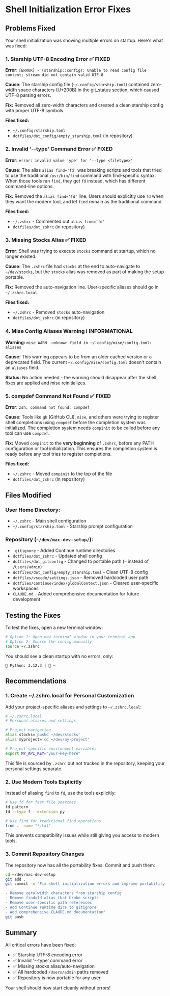 # Shell Initialization Error Fixes

## Problems Fixed

Your shell initialization was showing multiple errors on startup. Here's what was fixed:

### 1. **Starship UTF-8 Encoding Error** ✅ FIXED
**Error:** `[ERROR] - (starship::config): Unable to read config file content: stream did not contain valid UTF-8`

**Cause:** The starship config file (`~/.config/starship.toml`) contained zero-width space characters (U+200B) in the git_status section, which caused UTF-8 parsing errors.

**Fix:** Removed all zero-width characters and created a clean starship config with proper UTF-8 symbols.

**Files fixed:**
- `~/.config/starship.toml`
- `dotfiles/dot_config/empty_starship.toml` (in repository)

### 2. **Invalid '--type' Command Error** ✅ FIXED
**Error:** `error: invalid value 'ype' for '--type <filetype>'`

**Cause:** The alias `alias find='fd'` was breaking scripts and tools that tried to use the traditional `/usr/bin/find` command with find-specific syntax. When those tools ran `find`, they got `fd` instead, which has different command-line options.

**Fix:** Removed the `alias find='fd'` line. Users should explicitly use `fd` when they want the modern tool, and let `find` remain as the traditional command.

**Files fixed:**
- `~/.zshrc` - Commented out `alias find='fd'`
- `dotfiles/dot_zshrc` (in repository)

### 3. **Missing Stocks Alias** ✅ FIXED
**Error:** Shell was trying to execute `stocks` command at startup, which no longer existed.

**Cause:** The `.zshrc` file had `stocks` at the end to auto-navigate to `~/dev/stocks`, but the `stocks` alias was removed as part of making the setup portable.

**Fix:** Removed the auto-navigation line. User-specific aliases should go in `~/.zshrc.local`.

**Files fixed:**
- `~/.zshrc` - Removed `stocks` auto-navigation
- `dotfiles/dot_zshrc` (in repository)

### 4. **Mise Config Aliases Warning** ℹ️ INFORMATIONAL
**Warning:** `mise WARN  unknown field in ~/.config/mise/config.toml: aliases`

**Cause:** This warning appears to be from an older cached version or a deprecated field. The current `~/.config/mise/config.toml` doesn't contain an `aliases` field.

**Status:** No action needed - the warning should disappear after the shell fixes are applied and mise reinitializes.

### 5. **compdef Command Not Found** ✅ FIXED
**Error:** `zsh: command not found: compdef`

**Cause:** Tools like `gh` (GitHub CLI), `mise`, and others were trying to register shell completions using `compdef` before the completion system was initialized. The completion system needs `compinit` to be called before any tool can use `compdef`.

**Fix:** Moved `compinit` to the **very beginning** of `.zshrc`, before any PATH configuration or tool initialization. This ensures the completion system is ready before any tool tries to register completions.

**Files fixed:**
- `~/.zshrc` - Moved `compinit` to the top of the file
- `dotfiles/dot_zshrc` (in repository)

## Files Modified

### User Home Directory:
- `~/.zshrc` - Main shell configuration
- `~/.config/starship.toml` - Starship prompt configuration

### Repository (`~/dev/mac-dev-setup/`):
- `.gitignore` - Added Continue runtime directories
- `dotfiles/dot_zshrc` - Updated shell config
- `dotfiles/dot_gitconfig` - Changed to portable path (`~` instead of `/Users/admin`)
- `dotfiles/dot_config/empty_starship.toml` - Clean UTF-8 config
- `dotfiles/vscode/settings.json` - Removed hardcoded user path
- `dotfiles/continue/index/globalContext.json` - Cleared user-specific workspaces
- `CLAUDE.md` - Added comprehensive documentation for future development

## Testing the Fixes

To test the fixes, open a new terminal window:

```bash
# Option 1: Open new terminal window in your terminal app
# Option 2: Source the config manually
source ~/.zshrc
```

You should see a clean startup with no errors, only:
```
🐍 Python: 3.12.3 | 📍 ~
```

## Recommendations

### 1. Create ~/.zshrc.local for Personal Customization

Add your project-specific aliases and settings to `~/.zshrc.local`:

```bash
# ~/.zshrc.local
# Personal aliases and settings

# Project navigation
alias stocks='pushd ~/dev/stocks'
alias myproject='cd ~/dev/my-project'

# Project-specific environment variables
export MY_API_KEY="your-key-here"
```

This file is sourced by `.zshrc` but not tracked in the repository, keeping your personal settings separate.

### 2. Use Modern Tools Explicitly

Instead of aliasing `find` to `fd`, use the tools explicitly:

```bash
# Use fd for fast file searches
fd pattern
fd --type f --extension py

# Use find for traditional find operations
find . -name "*.txt"
```

This prevents compatibility issues while still giving you access to modern tools.

### 3. Commit Repository Changes

The repository now has all the portability fixes. Commit and push them:

```bash
cd ~/dev/mac-dev-setup
git add .
git commit -m "Fix shell initialization errors and improve portability

- Remove zero-width characters from starship config
- Remove find=fd alias that broke scripts
- Remove user-specific path references
- Add Continue runtime dirs to gitignore
- Add comprehensive CLAUDE.md documentation"
git push
```

## Summary

All critical errors have been fixed:
- ✅ Starship UTF-8 encoding error
- ✅ Invalid '--type' command error
- ✅ Missing stocks alias/auto-navigation
- ✅ All hardcoded `/Users/admin` paths removed
- ✅ Repository is now portable for any user

Your shell should now start cleanly without errors!

